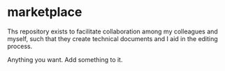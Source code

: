 # marketplace
Ths repository exists to facilitate collaboration among my colleagues and myself, such that they create technical documents and I aid in the editing process. 


Anything you want. Add something to it.
